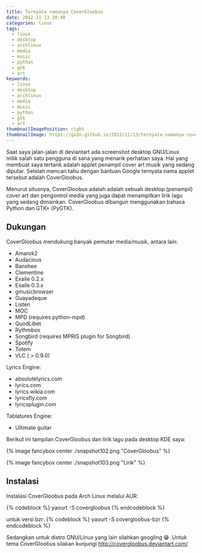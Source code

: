 ```yaml
---
title: Ternyata namanya CoverGloobus
date: 2012-11-13 20:40
categories: linux
tags:
  - linux
  - desktop 
  - archlinux
  - media 
  - music
  - python
  - gtk
  - art
keywords:
  - linux
  - desktop 
  - archlinux
  - media 
  - music
  - python
  - gtk
  - art
thumbnailImagePosition: right
thumbnailImage: https://go2n.github.io/2012/11/13/ternyata-namanya-covergloobus/snapshot102.png
---
```


Saat saya jalan-jalan di deviantart ada screenshot desktop GNU/Linux milik salah satu pengguna di sana yang menarik perhatian saya. Hal yang membuat saya tertarik adalah applet penampil cover art musik yang sedang diputar. Setelah mencari tahu dengan bantuan Google ternyata nama applet tersebut adalah CoverGloobus.
<!-- more -->
Menurut situsnya, CoverGloobus adalah adalah sebuah desktop (penampil) cover art dan pengontrol media yang juga dapat menampilkan lirik lagu yang sedang dimainkan. CoverGloobus dibangun menggunakan bahasa Python dan GTK+ (PyGTK).

## Dukungan

CoverGloobus mendukung banyak pemutar media/musik, antara lain:
- Amarok2
- Audacious
- Banshee
- Clementine
- Exaile 0.2.x
- Exaile 0.3.x
- gmusicbrowser
- Guayadeque
- Listen
- MOC
- MPD (requires python-mpd)
- QuodLibet
- Rythmbox
- Songbird (requires MPRIS plugin for Songbird)
- Spotify
- Totem
- VLC ( > 0.9.0)

Lyrics Engine:
- absolutelyrics.com
- lyrics.com
- lyrics.wikia.com
- lyricsfly.com
- lyricsplugin.com

Tablatures Engine:
- Ultimate guitar

Berikut ini tampilan CoverGloobus dan lirik lagu pada desktop KDE saya:

{% image fancybox center ./snapshot102.png "CoverGloobus" %}

{% image fancybox center ./snapshot103.png "Lirik" %}

## Instalasi

Instalasi CoverGloobus pada Arch Linux melalui AUR:

{% codeblock %}
yaourt -S covergloobus
{% endcodeblock %}

untuk versi bzr:
{% codeblock %}
yaourt -S covergloobus-bzr
{% endcodeblock %}

Sedangkan untuk distro GNU/Linux yang lain silahkan googling 😁. Untuk tema CoverGloobus silakan kunjungi http://covergloobus.deviantart.com/

